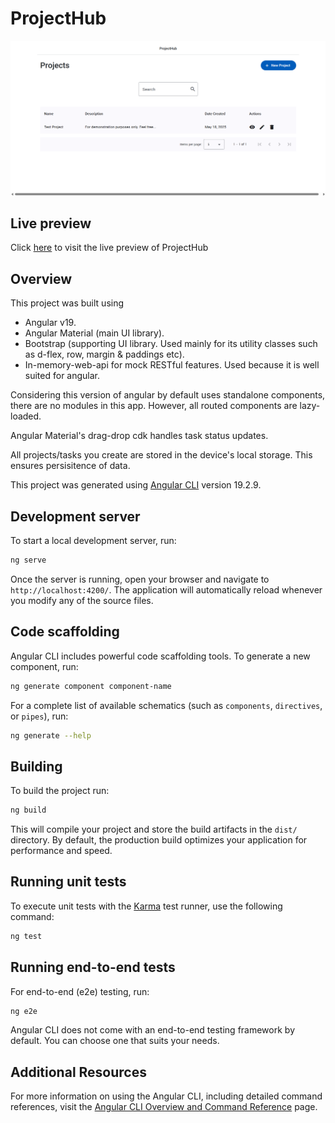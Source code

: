 # ProjectHub

![All Projects](./src/assets/screen-shots/all-projects.png)

## Live preview

Click [here](https://new-project-hub.netlify.app/projects) to visit the live preview of ProjectHub

## Overview

This project was built using
- Angular v19.
- Angular Material (main UI library).
- Bootstrap (supporting UI library. Used mainly for its utility classes such as d-flex, row, margin & paddings etc).
- In-memory-web-api for mock RESTful features. Used because it is well suited for angular.

Considering this version of angular by default uses standalone components, there are no modules in this app. However, all routed components are lazy-loaded.

Angular Material's drag-drop cdk handles task status updates.

All projects/tasks you create are stored in the device's local storage. This ensures persisitence of data.

This project was generated using [Angular CLI](https://github.com/angular/angular-cli) version 19.2.9.

## Development server

To start a local development server, run:

```bash
ng serve
```

Once the server is running, open your browser and navigate to `http://localhost:4200/`. The application will automatically reload whenever you modify any of the source files.

## Code scaffolding

Angular CLI includes powerful code scaffolding tools. To generate a new component, run:

```bash
ng generate component component-name
```

For a complete list of available schematics (such as `components`, `directives`, or `pipes`), run:

```bash
ng generate --help
```

## Building

To build the project run:

```bash
ng build
```

This will compile your project and store the build artifacts in the `dist/` directory. By default, the production build optimizes your application for performance and speed.

## Running unit tests

To execute unit tests with the [Karma](https://karma-runner.github.io) test runner, use the following command:

```bash
ng test
```

## Running end-to-end tests

For end-to-end (e2e) testing, run:

```bash
ng e2e
```

Angular CLI does not come with an end-to-end testing framework by default. You can choose one that suits your needs.

## Additional Resources

For more information on using the Angular CLI, including detailed command references, visit the [Angular CLI Overview and Command Reference](https://angular.dev/tools/cli) page.

